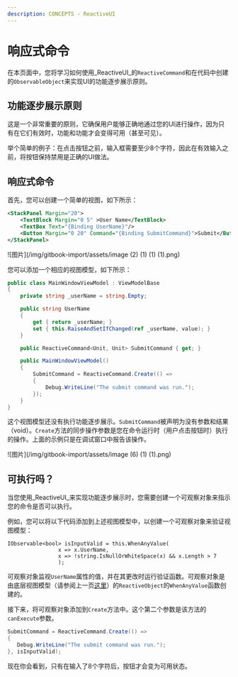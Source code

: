 ```yaml
---
description: CONCEPTS - ReactiveUI
---
```


# 响应式命令

在本页面中，您将学习如何使用_ReactiveUI_的`ReactiveCommand`和在代码中创建的`ObservableObject`来实现UI的功能逐步展示原则。

## 功能逐步展示原则

这是一个非常重要的原则，它确保用户能够正确地通过您的UI进行操作，因为只有在它们有效时，功能和功能才会变得可用（甚至可见）。

举个简单的例子：在点击按钮之前，输入框需要至少8个字符，因此在有效输入之前，将按钮保持禁用是正确的UI做法。

## 响应式命令

首先，您可以创建一个简单的视图，如下所示：

```xml
<StackPanel Margin="20">
    <TextBlock Margin="0 5" >User Name</TextBlock>
    <TextBox Text="{Binding UserName}"/>
    <Button Margin="0 20" Command="{Binding SubmitCommand}">Submit</Button>
</StackPanel>
```

![图片](/img/gitbook-import/assets/image (2) (1) (1) (1).png)

您可以添加一个相应的视图模型，如下所示：

```csharp
public class MainWindowViewModel : ViewModelBase
{
    private string _userName = string.Empty;

    public string UserName
    {
        get { return _userName; }
        set { this.RaiseAndSetIfChanged(ref _userName, value); }
    }

    public ReactiveCommand<Unit, Unit> SubmitCommand { get; }

    public MainWindowViewModel()
    {
        SubmitCommand = ReactiveCommand.Create(() => 
        {
            Debug.WriteLine("The submit command was run.");
        }); 
    }
}
```

这个视图模型还没有执行功能逐步展示。`SubmitCommand`被声明为没有参数和结果（void）。`Create`方法的同步操作参数是您在命令运行时（用户点击按钮时）执行的操作。上面的示例只是在调试窗口中报告该操作。

![图片](/img/gitbook-import/assets/image (6) (1) (1).png)

## 可执行吗？

当您使用_ReactiveUI_来实现功能逐步展示时，您需要创建一个可观察对象来指示您的命令是否可以执行。

例如，您可以将以下代码添加到上述视图模型中，以创建一个可观察对象来验证视图模型：

```
IObservable<bool> isInputValid = this.WhenAnyValue(
                x => x.UserName,
                x => !string.IsNullOrWhiteSpace(x) && x.Length > 7
                );
```

可观察对象监视`UserName`属性的值，并在其更改时运行验证函数。可观察对象是由底层视图模型（请参阅上一页[这里](reactive-view-model.md)）的`ReactiveObject`的`WhenAnyValue`函数创建的。

接下来，将可观察对象添加到`Create`方法中。这个第二个参数是该方法的`canExecute`参数。

```csharp
SubmitCommand = ReactiveCommand.Create(() => 
{
   Debug.WriteLine("The submit command was run.");
}, isInputValid); 
```

现在你会看到，只有在输入了8个字符后，按钮才会变为可用状态。
